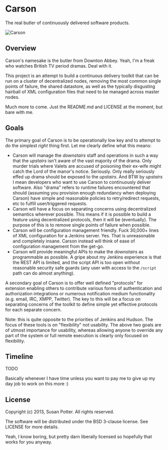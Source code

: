 # Carson

The real butler of continuously delivered software products.

![Carson](https://www.evernote.com/shard/s126/sh/5efe8c06-086f-411d-af2c-9d69023e3810/4727fe5d3a7e714ebad7862f351e5f3e/res/eb81e8a5-4fbc-46ac-9698-5dfea2547e53/skitch.png "Carson Rocks!")

## Overview

Carson's namesake is the butler from Downton Abbey. Yeah, I'm a freak who
watches British TV period dramas. Deal with it.

This project is an attempt to build a continuous delivery toolkit that can
be run on a cluster of decentralized nodes, removing the most common single
points of failure, the shared datastore, as well as the typically disgusting
hairball of XML configuration files that need to be managed across master
nodes.

Much more to come. Just the README.md and LICENSE at the moment, but bare
with me.

## Goals

The primary goal of Carson is to be operationally low key and to attempt to
do the simplest _right_ thing first. Let me clearly define what this means:

* Carson will manage the _downstairs_ staff and operations in such a way that
the _upstairs_ isn't aware of the vast majority of the drama. Only murder
trials where Valets are accused of poisoning their ex-wife might catch the
Lord of the manor's notice. Seriously. Only really seriously effed up drama
should be exposed to the _upstairs_. And BTW by _upstairs_ I mean developers
who want to use Carson to continuously deliver software. Also "drama" refers
to runtime failures encountered that should (assuming you provision enough
redundancy when deploying Carson) have simple and reasonable policies to
retry/redirect requests, etc to fulfill user/triggered requests.
* Carson will have a focus on separating concerns using decentralized
semantics wherever possible. This means if it is possible to build a feature
using decentralized protocols, then it will be (eventually). The purpose of
this is to remove single points of failure when possible.
* Carson will be configuration management friendly. Fuck 30,000+ lines of
XML configuration for a Jenkins server. Yes. That is unreasonable and
completely insane. Carson instead will think of ease of configuration
management from the get-go.
* Carson will provide meaningful APIs to make the _downstairs_ as
programmable as possible. A gripe about my Jenkins experience is that
the REST API is limited, and the script API is too open without reasonable
security safe guards (any user with access to the `/script` path can do
almost anything).

A secondary goal of Carson is to offer well defined "protocols" for
extension enabling others to contribute various forms of authentication and
authorization integrations or numerous notification medium functionality
(e.g. email, IRC, XMPP, Twitter). The key to this will be a focus on
separating concerns of the toolkit to define simple yet effective protocols
for each separate concern.

Note: this is quite opposite to the priorities of Jenkins and Hudson. The
focus of these tools is on "flexibility" not usability. The above two goals
are of utmost importance for usability, whereas allowing anyone to override
any part of the system or full remote execution is clearly only focused on
flexibility.

## Timeline

TODO

Basically whenever I have time unless you want to pay me to give up my day
job to work on this more :)

## License

Copyright (c) 2013, Susan Potter. All rights reserved.

The software will be distributed under the BSD 3-clause license. See LICENSE
for more details.

Yeah, I know boring, but pretty darn liberally licensed so hopefully that
works for you anyway.

